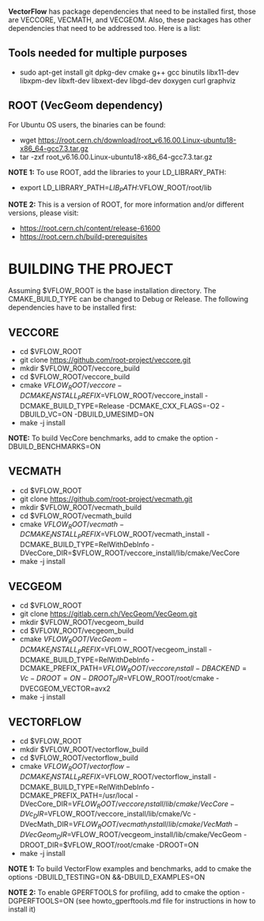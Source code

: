 **VectorFlow** has package dependencies that need to be installed first, those are VECCORE, VECMATH, and VECGEOM. Also, these packages has other dependencies that need to be addressed too. Here is a list:

## Tools needed for multiple purposes

* sudo apt-get install git dpkg-dev cmake g++ gcc binutils libx11-dev libxpm-dev libxft-dev libxext-dev libgd-dev doxygen curl graphviz

## ROOT (VecGeom dependency)

For Ubuntu OS users, the binaries can be found:

* wget https://root.cern.ch/download/root_v6.16.00.Linux-ubuntu18-x86_64-gcc7.3.tar.gz
* tar -zxf root_v6.16.00.Linux-ubuntu18-x86_64-gcc7.3.tar.gz

**NOTE 1:** To use ROOT, add the libraries to your LD_LIBRARY_PATH:

* export LD_LIBRARY_PATH=$LIB_PATH:$VFLOW_ROOT/root/lib

**NOTE 2:** This is a version of ROOT, for more information and/or different versions, please visit:

* https://root.cern.ch/content/release-61600
* https://root.cern.ch/build-prerequisites

# BUILDING THE PROJECT

Assuming $VFLOW_ROOT is the base installation directory. The CMAKE_BUILD_TYPE can be changed to Debug or Release. The following dependencies have to be installed first:

## VECCORE
* cd $VFLOW_ROOT
* git clone https://github.com/root-project/veccore.git
* mkdir $VFLOW_ROOT/veccore_build
* cd $VFLOW_ROOT/veccore_build
* cmake $VFLOW_ROOT/veccore -DCMAKE_INSTALL_PREFIX=$VFLOW_ROOT/veccore_install -DCMAKE_BUILD_TYPE=Release -DCMAKE_CXX_FLAGS=-O2 -DBUILD_VC=ON -DBUILD_UMESIMD=ON
* make -j install

**NOTE:** To build VecCore benchmarks, add to cmake the option -DBUILD_BENCHMARKS=ON

## VECMATH
* cd $VFLOW_ROOT
* git clone https://github.com/root-project/vecmath.git
* mkdir $VFLOW_ROOT/vecmath_build
* cd $VFLOW_ROOT/vecmath_build
* cmake $VFLOW_ROOT/vecmath -DCMAKE_INSTALL_PREFIX=$VFLOW_ROOT/vecmath_install -DCMAKE_BUILD_TYPE=RelWithDebInfo -DVecCore_DIR=$VFLOW_ROOT/veccore_install/lib/cmake/VecCore
* make -j install

## VECGEOM 
* cd $VFLOW_ROOT
* git clone https://gitlab.cern.ch/VecGeom/VecGeom.git
* mkdir $VFLOW_ROOT/vecgeom_build
* cd $VFLOW_ROOT/vecgeom_build
* cmake $VFLOW_ROOT/VecGeom -DCMAKE_INSTALL_PREFIX=$VFLOW_ROOT/vecgeom_install -DCMAKE_BUILD_TYPE=RelWithDebInfo -DCMAKE_PREFIX_PATH=$VFLOW_ROOT/veccore_install -DBACKEND=Vc -DROOT=ON -DROOT_DIR=$VFLOW_ROOT/root/cmake -DVECGEOM_VECTOR=avx2
* make -j install

## VECTORFLOW
* cd $VFLOW_ROOT
* mkdir $VFLOW_ROOT/vectorflow_build
* cd $VFLOW_ROOT/vectorflow_build
* cmake $VFLOW_ROOT/vectorflow -DCMAKE_INSTALL_PREFIX=$VFLOW_ROOT/vectorflow_install -DCMAKE_BUILD_TYPE=RelWithDebInfo -DCMAKE_PREFIX_PATH=/usr/local -DVecCore_DIR=$VFLOW_ROOT/veccore_install/lib/cmake/VecCore -DVc_DIR=$VFLOW_ROOT/veccore_install/lib/cmake/Vc -DVecMath_DIR=$VFLOW_ROOT/vecmath_install/lib/cmake/VecMath -DVecGeom_DIR=$VFLOW_ROOT/vecgeom_install/lib/cmake/VecGeom -DROOT_DIR=$VFLOW_ROOT/root/cmake -DROOT=ON
* make -j install

**NOTE 1:** To build VectorFlow examples and benchmarks, add to cmake the options -DBUILD_TESTING=ON &&-DBUILD_EXAMPLES=ON

**NOTE 2:** To enable GPERFTOOLS for profiling, add to cmake the option -DGPERFTOOLS=ON (see howto_gperftools.md file for instructions in how to install it)
